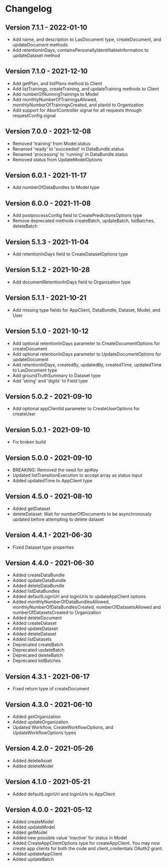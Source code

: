 # Changelog 

## Version 7.1.1 - 2022-01-10

- Add name, and description to LasDocument type, createDocument, and updateDocument methods
- Add retentionInDays, containsPersonallyIdentifiableInformation to updateDataset method

## Version 7.1.0 - 2021-12-10

- Add getPlan, and listPlans method to Client
- Add listTrainings, createTraining, and updateTraining methods to Client
- Add numberOfRunningTrainings to Model
- Add monthlyNumberOfTrainingsAllowed, monthlyNumberOfTrainingsCreated, and planId to Organization
- Add support for AbortController signal for all requests through requestConfig.signal

## Version 7.0.0 - 2021-12-08

- Removed 'training' from Model.status
- Renamed 'ready' to 'succeeded' in DataBundle.status
- Renamed 'processing' to 'running' in DataBundle.status
- Removed status from UpdateModelOptions

## Version 6.0.1 - 2021-11-17

- Add numberOfDataBundles to Model type

## Version 6.0.0 - 2021-11-08

- Add postprocessConfig field to CreatePredictionsOptions type
- Remove deprecated methods createBatch, updateBatch, listBatches, deleteBatch

## Version 5.1.3 - 2021-11-04

- Add retentionInDays field to CreateDatasetOptions type

## Version 5.1.2 - 2021-10-28

- Add documentRetentionInDays field to Organization type

## Version 5.1.1 - 2021-10-21

- Add missing type fields for AppClient, DataBundle, Dataset, Model, and User

## Version 5.1.0 - 2021-10-12

- Add optional retentionInDays parameter to CreateDocumentOptions for createDocument
- Add optional retentionInDays parameter to UpdateDocumentOptions for updateDocument
- Add retentionInDays, createdBy, updatedBy, createdTime, updatedTime to LasDocument type
- Add groundTruthSummary to Dataset type
- Add 'string' and 'digits' to Field type 

## Version 5.0.2 - 2021-09-10

- Add optional appClientId parameter to CreateUserOptions for createUser

## Version 5.0.1 - 2021-09-10

- Fix broken build

## Version 5.0.0 - 2021-09-10

- BREAKING: Removed the need for apiKey
- Updated listTransitionExecution to accept array as status input
- Added updatedTime to AppClient type

## Version 4.5.0 - 2021-08-10

- Added getDataset
- deleteDataset: Wait for numberOfDocuments to be asynchronously updated before attempting to delete dataset

## Version 4.4.1 - 2021-06-30

- Fixed Dataset type properties

## Version 4.4.0 - 2021-06-30

- Added createDataBundle
- Added updateDataBundle
- Added deleteDataBundle
- Added listDataBundles
- Added defaultLoginUrl and loginUrls to updateAppClient options
- Added monthlyNumberOfDataBundlesAllowed, monthlyNumberOfDataBundlesCreated, numberOfDatasetsAllowed and
numberOfDatasetsCreated to Organization
- Added deleteDocument
- Added createDataset
- Added updateDataset
- Added deleteDataset
- Added listDatasets
- Deprecated createBatch
- Deprecated updateBatch
- Deprecated deleteBatch
- Deprecated listBatches

## Version 4.3.1 - 2021-06-17

- Fixed return type of createDocument

## Version 4.3.0 - 2021-06-10

- Added getOrganization
- Added updateOrganization
- Updated Workflow, CreateWorkflowOptions, and UpdateWorkflowOptions types

## Version 4.2.0 - 2021-05-26

- Added deleteAsset
- Added deleteModel

## Version 4.1.0 - 2021-05-21

- Added defaultLoginUrl and loginUrls to AppClient

## Version 4.0.0 - 2021-05-12

- Added createModel
- Added updateModel
- Added getModel
- Added new possible value 'inactive' for status in Model
- Added CreateAppClientOptions type for createAppClient. You may now create app clients for both the code and
client_credentials OAuth2 grant. 
- Added updateAppClient
- Added updateBatch

